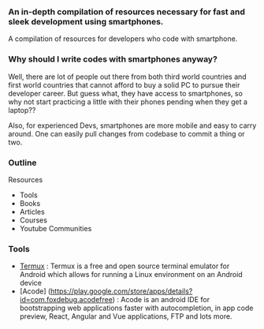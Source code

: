 ### An in-depth compilation of resources necessary for fast and sleek development using smartphones.
A compilation of resources for developers who code with smartphone.

### Why should I write codes with smartphones anyway?

Well, there are lot of people out there from both third world countries and first world countries that cannot afford to buy a solid PC to pursue their developer career. But guess what, they have access to smartphones, so why not start practicing a little with their phones pending when they get a laptop??

Also, for experienced Devs, smartphones are more mobile and easy to carry around. One can easily pull changes from codebase to commit a thing or two.


### Outline
Resources
- Tools
- Books
- Articles
- Courses
- Youtube
Communities

### Tools

- [Termux](https://termux.com/) : Termux is a free and open source terminal emulator for Android which allows for running a Linux environment on an Android device
- [Acode] (https://play.google.com/store/apps/details?id=com.foxdebug.acodefree) : Acode is an android IDE for bootstrapping web applications faster with autocompletion, in app code preview, React, Angular and Vue applications, FTP and lots more.



